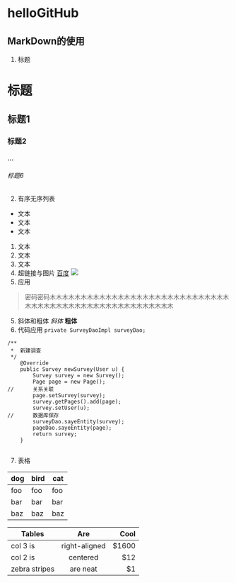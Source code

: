 # helloGitHub

## MarkDown的使用
1. 标题
# 标题
## 标题1
### 标题2
#### ...  
###### 标题6  

2. 有序无序列表
- 文本
- 文本
- 文本
1. 文本
2. 文本
3. 文本  
3. 超链接与图片
[百度](https://www.baidu.com/)
![](http://pic38.nipic.com/20140217/2531170_083242161000_2.jpg)  
4. 应用
> 密码密码木木木木木木木木木木木木木木木木木木木木木木木木木木木木木木木木木木木木木木木木木木木木木木木木木木木木木
5. 斜体和粗体
*斜体* **粗体**
6. 代码应用
`private SurveyDaoImpl surveyDao;`
```
/**
 * 	新建调查
 */
	@Override
	public Survey newSurvey(User u) {
		Survey survey = new Survey();
		Page page = new Page();
//		关系关联
		page.setSurvey(survey);
		survey.getPages().add(page);
		survey.setUser(u);
//		数据库保存
		surveyDao.sayeEntity(survey);
		pageDao.sayeEntity(page);
		return survey;
	}
	
```  
7. 表格

dog | bird | cat
----|------|----
foo | foo  | foo
bar | bar  | bar
baz | baz  | baz  

| Tables        | Are           | Cool  |
| ------------- |:-------------:| -----:|
| col 3 is      | right-aligned | $1600 |
| col 2 is      | centered      |   $12 |
| zebra stripes | are neat      |    $1 |

